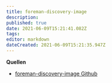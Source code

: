 ```yaml
---
title: foreman-discovery-image
description: 
published: true
date: 2021-06-09T15:21:41.082Z
tags: 
editor: markdown
dateCreated: 2021-06-09T15:21:35.947Z
---
```





**Quellen**
* [foreman-discovery-image Github ](https://github.com/theforeman/foreman-discovery-image)